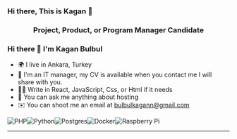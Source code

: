 ### Hi there, This is Kagan 👋

<h3 align="center">Project, Product, or Program Manager Candidate </h3>

### Hi there 👋 I'm Kagan Bulbul
- 🌍 I live in Ankara, Turkey
- 👔 I'm an IT manager, my CV is available when you contact me I will share with you.
- 👨‍💻 Write in React, JavaScript, Css, or Html if it needs
- 💬 You can ask me anything about hosting
- ✉️ You can shoot me an email at [bulbulkagann@gmail.com](mailto:bulbulkagann@gmail.com)

<img alt="PHP" src="https://img.shields.io/badge/php-%236DB33F.svg?&style=for-the-badge&logo=php&logoColor=white"/><img alt="Python" src="https://img.shields.io/badge/python-%2314354C.svg?&style=for-the-badge&logo=python&logoColor=white"/><img alt="Postgres" src ="https://img.shields.io/badge/postgres-%23316192.svg?&style=for-the-badge&logo=postgresql&logoColor=white"/><img alt="Docker" src="https://img.shields.io/badge/docker-%230db7ed.svg?&style=for-the-badge&logo=docker&logoColor=white"/><img alt="Raspberry Pi" src="https://img.shields.io/badge/-RaspberryPi-C51A4A?style=for-the-badge&logo=Raspberry-Pi"/>

---
